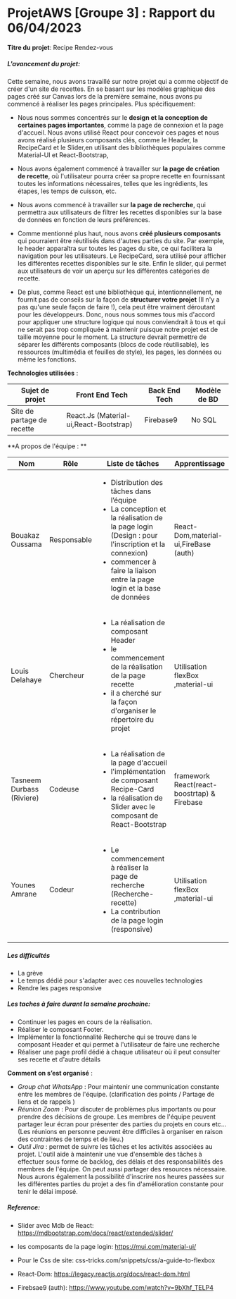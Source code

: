 # ProjetAWS [Groupe 3] : Rapport du 06/04/2023

**Titre du projet**: Recipe Rendez-vous

##### L'avancement du projet:

Cette semaine, nous avons travaillé sur notre projet qui a comme objectif de créer d'un site de recettes. En se basant sur les modèles graphique des pages créé sur Canvas lors de la première semaine, nous avons pu commencé à réaliser les pages principales. Plus spécifiquement:

* Nous nous sommes concentrés sur le **design et la conception de certaines pages importantes**, comme la page de connexion et la page d'accueil. Nous avons utilisé React pour concevoir ces pages et nous avons réalisé plusieurs composants clés, comme le Header, la RecipeCard et le Slider,en utilisant des bibliothèques populaires comme Material-UI et React-Bootstrap,

* Nous avons également commencé à travailler sur **la page de création de recette**, où l'utilisateur pourra créer sa propre recette en fournissant toutes les informations nécessaires, telles que les ingrédients, les étapes, les temps de cuisson, etc. 

* Nous avons commencé à travailler sur **la page de recherche**, qui permettra aux utilisateurs de filtrer les recettes disponibles sur la base de données en fonction de leurs préférences.

* Comme mentionné plus haut, nous avons **créé plusieurs composants** qui pourraient être réutilisés dans d'autres parties du site. Par exemple, le header apparaîtra sur toutes les pages du site, ce qui facilitera la navigation pour les utilisateurs. Le RecipeCard, sera utilisé pour afficher les différentes recettes disponibles sur le site. Enfin le slider, qui permet aux utilisateurs de voir un aperçu sur les différentes catégories de recette.

* De plus, comme React est une bibliothèque qui, intentionnellement, ne fournit pas de conseils sur la façon de **structurer votre projet** (Il n'y a pas qu'une seule façon de faire !), cela peut être vraiment déroutant pour les développeurs. Donc, nous nous sommes tous mis d'accord pour appliquer une structure logique qui nous conviendrait à tous et qui ne serait pas trop compliquée à maintenir puisque notre projet est de taille moyenne pour le moment. La structure devrait permettre de séparer les différents composants (blocs de code réutilisable), les ressources (multimédia et feuilles de style), les pages, les données ou même les fonctions.


**Technologies utilisées** :

| Sujet de projet      | Front End Tech | Back End Tech      | Modèle de BD |
| ----------- | ----------- | ----------- | ----------- |
| Site de partage de recette      | React.Js (Material-ui,React-Bootstrap) | Firebase9 | No SQL |

**A propos de l'équipe : **

| Nom      | Rôle | Liste de tâches      | Apprentissage|
| ----------- | ----------- | ----------- |  -----------  |
| Bouakaz Oussama | Responsable | <ul><li>Distribution des tâches dans l’équipe</li><li>La conception et la réalisation de la page login (Design : pour l'inscription et la connexion)</li><li>commencer à faire la liaison entre la page login et la base de données </li></ul> | React-Dom,material-ui,FireBase (auth) |
| Louis Delahaye | Chercheur     | <ul><li>La réalisation de composant Header </li><li>le commencement de la réalisation de la page recette </li><li>il a cherché sur la façon d'organiser le répertoire du projet </li></ul> | Utilisation flexBox ,material-ui |
| Tasneem Durbass (Riviere) | Codeuse     | <ul><li>La réalisation de la page d'accueil</li><li>l'implémentation de composant Recipe-Card</li><li>la réalisation de Slider avec le composant de React-Bootstrap</li></ul> | framework React(react-boostrtap) & Firebase |
| Younes Amrane | Codeur        | <ul><li>Le commencement à réaliser la page de recherche  (Recherche-recette)</li><li>La contribution de la page login (responsive)</li></ul> | Utilisation flexBox ,material-ui |

##### Les difficultés 

- La grève
- Le temps dédié pour s'adapter avec ces nouvelles technologies
- Rendre les pages responsive

##### Les taches à faire durant la semaine prochaine:

- Continuer les pages en cours de la réalisation.
- Réaliser le composant Footer.
- Implémenter la fonctionnalité Recherche qui se trouve dans le composant Header et qui permet à l'utilisateur de faire une recherche 
- Réaliser une page profil dédié à chaque utilisateur où il peut consulter ses recette et d'autre détails

**Comment on s’est organisé** :

* *Group chat WhatsApp* : Pour maintenir une communication constante entre les membres de l'équipe. (clarification des points / Partage de liens et de rappels )
* *Réunion Zoom* : Pour discuter de problèmes plus importants ou pour prendre des décisions de groupe. Les membres de l'équipe peuvent partager leur écran pour présenter des parties du projets en cours etc... (Les réunions en personne peuvent être difficiles à organiser en raison des contraintes de temps et de lieu.)
* *Outil Jira* : permet de suivre les tâches et les activités associées au projet. L'outil aide à maintenir une vue d'ensemble des tâches à effectuer sous forme de backlog, des délais et des responsabilités des membres de l'équipe. On peut aussi partager des resources nécessaire. Nous aurons également la possibilité d'inscrire nos heures passées sur les différentes parties du projet a des fin d'amélioration constante pour tenir le délai imposé.

##### Reference:
* Slider avec Mdb de React:
  https://mdbootstrap.com/docs/react/extended/slider/

* les composants de la page login:
   https://mui.com/material-ui/

* Pour le Css de site:
  css-tricks.com/snippets/css/a-guide-to-flexbox 

* React-Dom:
  https://legacy.reactjs.org/docs/react-dom.html

* Firebsae9 (auth):
  https://www.youtube.com/watch?v=9bXhf_TELP4

  

  

